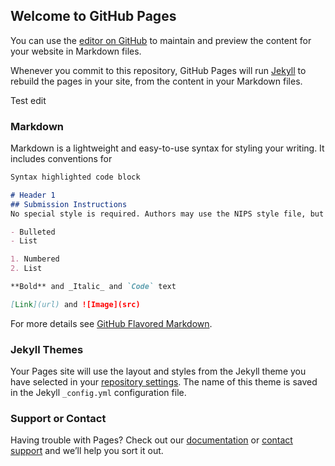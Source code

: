 ## Welcome to GitHub Pages

You can use the [editor on GitHub](https://github.com/ludwigschmidt/nips17-dl-workshop-website/edit/master/README.md) to maintain and preview the content for your website in Markdown files.

Whenever you commit to this repository, GitHub Pages will run [Jekyll](https://jekyllrb.com/) to rebuild the pages in your site, from the content in your Markdown files.

Test edit

### Markdown

Markdown is a lightweight and easy-to-use syntax for styling your writing. It includes conventions for

```markdown
Syntax highlighted code block

# Header 1
## Submission Instructions
No special style is required. Authors may use the NIPS style file, but are also free to use other styles as long as they use standard font size (11 pt) and margins (1 in).

- Bulleted
- List

1. Numbered
2. List

**Bold** and _Italic_ and `Code` text

[Link](url) and ![Image](src)
```

For more details see [GitHub Flavored Markdown](https://guides.github.com/features/mastering-markdown/).

### Jekyll Themes

Your Pages site will use the layout and styles from the Jekyll theme you have selected in your [repository settings](https://github.com/ludwigschmidt/nips17-dl-workshop-website/settings). The name of this theme is saved in the Jekyll `_config.yml` configuration file.

### Support or Contact

Having trouble with Pages? Check out our [documentation](https://help.github.com/categories/github-pages-basics/) or [contact support](https://github.com/contact) and we’ll help you sort it out.
